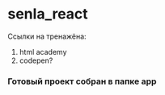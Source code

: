 # senla_react
Ссылки на тренажёна:
1. html academy
2. codepen?
   
### Готовый проект собран в папке app
